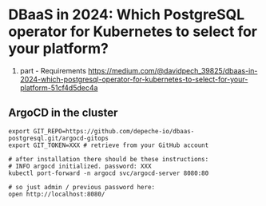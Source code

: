 # DBaaS in 2024: Which PostgreSQL operator for Kubernetes to select for your platform?

1. part - Requirements https://medium.com/@davidpech_39825/dbaas-in-2024-which-postgresql-operator-for-kubernetes-to-select-for-your-platform-51cf4d5dec4a


## ArgoCD in the cluster

```
export GIT_REPO=https://github.com/depeche-io/dbaas-postgresql.git/argocd-gitops
export GIT_TOKEN=XXX # retrieve from your GitHub account

# after installation there should be these instructions:
# INFO argocd initialized. password: XXX 
kubectl port-forward -n argocd svc/argocd-server 8080:80

# so just admin / previous password here:
open http://localhost:8080/
```